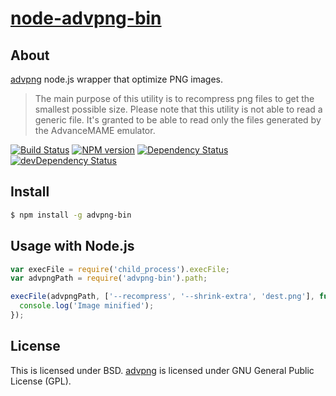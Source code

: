 # [node-advpng-bin](https://npmjs.org/package/advpng-bin)

## About

[advpng](http://advancemame.sourceforge.net/doc-advpng.html) node.js wrapper that optimize PNG images.

> The main purpose of this utility is to recompress png files to get the smallest possible size.
> Please note that this utility is not able to read a generic file. It's granted to be able to read only the files generated by the AdvanceMAME emulator.

[![Build Status](https://travis-ci.org/1000ch/node-advpng-bin.svg?branch=master)](https://travis-ci.org/1000ch/node-advpng-bin)
[![NPM version](https://badge.fury.io/js/advpng-bin.svg)](http://badge.fury.io/js/advpng-bin)
[![Dependency Status](https://david-dm.org/1000ch/node-advpng-bin.svg)](https://david-dm.org/1000ch/node-advpng-bin)
[![devDependency Status](https://david-dm.org/1000ch/node-advpng-bin/dev-status.svg)](https://david-dm.org/1000ch/node-advpng-bin#info=devDependencies)

## Install

```sh
$ npm install -g advpng-bin
```

## Usage with Node.js

```js
var execFile = require('child_process').execFile;
var advpngPath = require('advpng-bin').path;

execFile(advpngPath, ['--recompress', '--shrink-extra', 'dest.png'], function() {
  console.log('Image minified');
});
```

## License

This is licensed under BSD.
[advpng](http://advancemame.sourceforge.net/doc-advpng.html) is licensed under GNU General Public License (GPL).
